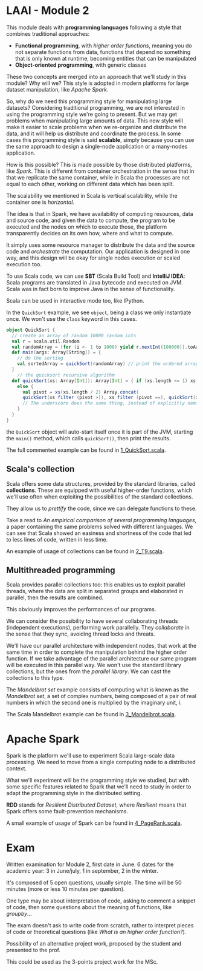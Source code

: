# LAAI - Module 2

This module deals with **programming languages** following a style that combines traditional approaches: 

- **Functional programming**, with *higher order functions*, meaning you do not separate functions from data, functions that depend no something that is only known at runtime, becoming entities that can be manipulated
- **Object-oriented programming**, with generic classes

These two concepts are merged into an approach that we'll study in this module? Why will we? This style is adopted in modern platforms for large dataset manipulation, like *Apache Spark*.

So, why do we need this programming style for manipulating large datasets? Considering traditional programming, we are not interested in using the programming style we're going to present. But we may get problems when manipulating large amounts of data. This new style will make it easier to scale problems when we re-organize and distribute the data, and it will help us distribute and coordinate the process. In some cases this programming style is said **scalable**, simply because you can use the same approach to design a single-node application or a many-nodes application.

How is this possible? This is made possible by those distributed platforms, like *Spark*. This is different from container orchestration in the sense that in that we replicate the same container, while in Scala the processes are not equal to each other, working on different data which has been split.

The scalability we mentioned in Scala is vertical scalability, while the container one is *horizontal*.

The idea is that in Spark, we have availability of computing resources, data and source code, and given the data to compute, the program to be executed and the nodes on which to execute those, the platform transparently decides on its own how, where and what to compute. 

It simply uses some resource manager to distribute the data and the source code and *orchestrate* the computation. Our application is designed in one way, and this design will be okay for single nodes execution or scaled execution too.

To use Scala code, we can use **SBT** (Scala Build Tool) and **IntelliJ IDEA**: Scala programs are translated in Java bytecode and executed on JVM. Scala was in fact born to improve Java in the sense of functionality.

Scala can be used in interactive mode too, like IPython.

In the `QuickSort` example, we see `object`, being a class we only instantiate once. We won't use the `class` keyword in this cases.

```scala
object QuickSort {
  // create an array of random 10000 random ints
  val r = scala.util.Random
  val randomArray = (for (i <- 1 to 1000) yield r.nextInt(100000)).toArray
  def main(args: Array[String]) = {
    // do the sorting
    val sortedArray = quickSort(randomArray) // print the ordered array 				sortedArray.foreach(println)
  }
    // the quicksort recursive algorithm
  def quickSort(xs: Array[Int]): Array[Int] = { if (xs.length <= 1) xs
    else {
      val pivot = xs(xs.length / 2) Array.concat(
      quickSort(xs filter (pivot >)), xs filter (pivot ==), quickSort(xs filter (pivot <))) // Note that those after filter are ultra-minimal lambdas, = to (x) =>(pivot>x)
      // The underscore does the same thing, instead of explicitly naming x
    } 
  }
}
```

the `QuickSort` object will auto-start itself once it is part of the JVM, starting the `main()` method, which calls `quickSort()`, then print the results.

The full commented example can be found in [1_QuickSort.scala](examples/1_QuickSort.scala).

## Scala's collection

Scala offers some data structures, provided by the standard libraries, called **collections**. These are equipped with useful higher-order functions, which we'll use often when exploiting the possibilities of the standard collections.

They allow us to *prettify* the code, since we can delegate functions to these.

Take a read to *An empirical comparison of several programming languages*, a paper containing the same problems solved with different languages. We can see that Scala showed an easiness and shortness of the code that led to less lines of code, written in less time.

An example of usage of collections can be found in [2_T9.scala](examples/2_T9.scala).

## Multithreaded programming

Scala provides parallel collections too: this enables us to exploit parallel threads, where the data are split in separated groups and elaborated in parallel, then the results are combined. 

This obviously improves the performances of our programs. 

We can consider the possibility to have several collaborating threads (independent executions), performing work parallelly. They *collaborate* in the sense that they sync, avoiding thread locks and threats.

We'll have our parallel architecture with independent nodes, that work at the same time in order to complete the manipulation behind the higher order function. If we take advantage of the parallel architecture our same program will be executed in this parallel way. We won't use the standard library collections, but the ones from the *parallel library*. We can cast the collections to this type.

The *Mandelbrot set* example consists of computing what is known as the *Mandelbrot set*, a set of complex numbers, being composed of a pair of real numbers in which the second one is multiplied by the imaginary unit, $i$.

The Scala Mandelbrot example can be found in [3_Mandelbrot.scala](examples/3_Mandelbrot.scala).

# Apache Spark

Spark is the platform we'll use to experiment Scala large-scale data processing. We need to move from a single computing node to a distributed context. 

What we'll experiment will be the programming style we studied, but with some specific features related to Spark that we'll need to study in order to adapt the programming style in the distributed setting.

**RDD** stands for *Resilient Distributed Dataset*, where *Resilient* means that Spark offers some fault-prevention mechanisms.

A small example of usage of Spark can be found in [4_PageRank.scala](examples/4_PageRank.scala).

# Exam

Written examination for Module 2, first date in June. 6 dates for the academic year: 3 in June/july, 1 in september, 2 in the winter.

It's composed of 5 open questions, usually simple. The time will be 50 minutes (more or less 10 minutes per question).

One type may be about interpretation of code, asking to comment a snippet of code, then some questions about the meaning of functions, like *groupby*...

The exam doesn't ask to write code from scratch, rather to interpret pieces of code or theoretical questions (like *What is an higher order function?*).

Possibility of an alternative project work, proposed by the student and presented to the prof. 

This could be used as the 3-points project work for the MSc. 





